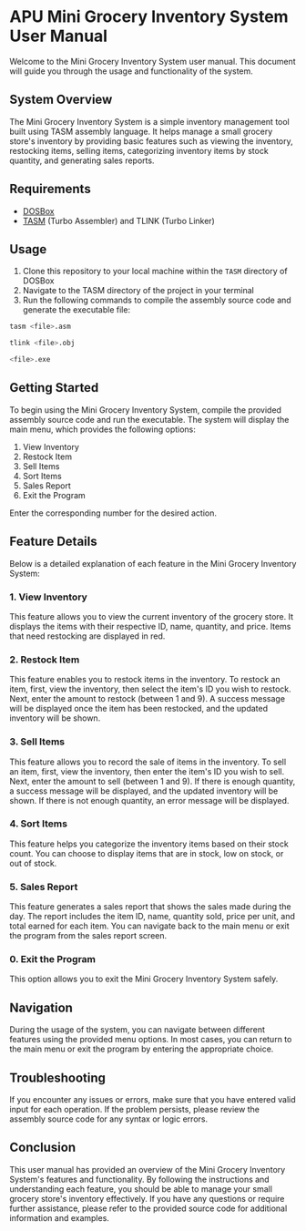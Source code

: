 # APU Mini Grocery Inventory System User Manual

Welcome to the Mini Grocery Inventory System user manual. This document will guide you through the usage and functionality of the system.

## System Overview

The Mini Grocery Inventory System is a simple inventory management tool built using TASM assembly language. It helps manage a small grocery store's inventory by providing basic features such as viewing the inventory, restocking items, selling items, categorizing inventory items by stock quantity, and generating sales reports.

## Requirements

- [DOSBox](https://www.dosbox.com/download.php)
- [TASM](https://sourceforge.net/projects/guitasm8086/) (Turbo Assembler) and TLINK (Turbo Linker)

## Usage

1. Clone this repository to your local machine within the `TASM` directory of DOSBox
2. Navigate to the TASM directory of the project in your terminal
3. Run the following commands to compile the assembly source code and generate the executable file:

```bash
tasm <file>.asm

tlink <file>.obj

<file>.exe
```

## Getting Started

To begin using the Mini Grocery Inventory System, compile the provided assembly source code and run the executable. The system will display the main menu, which provides the following options:

1. View Inventory
2. Restock Item
3. Sell Items
4. Sort Items
5. Sales Report
6. Exit the Program

Enter the corresponding number for the desired action.

## Feature Details

Below is a detailed explanation of each feature in the Mini Grocery Inventory System:

### 1. View Inventory

This feature allows you to view the current inventory of the grocery store. It displays the items with their respective ID, name, quantity, and price. Items that need restocking are displayed in red.

### 2. Restock Item

This feature enables you to restock items in the inventory. To restock an item, first, view the inventory, then select the item's ID you wish to restock. Next, enter the amount to restock (between 1 and 9). A success message will be displayed once the item has been restocked, and the updated inventory will be shown.

### 3. Sell Items

This feature allows you to record the sale of items in the inventory. To sell an item, first, view the inventory, then enter the item's ID you wish to sell. Next, enter the amount to sell (between 1 and 9). If there is enough quantity, a success message will be displayed, and the updated inventory will be shown. If there is not enough quantity, an error message will be displayed.

### 4. Sort Items

This feature helps you categorize the inventory items based on their stock count. You can choose to display items that are in stock, low on stock, or out of stock.

### 5. Sales Report

This feature generates a sales report that shows the sales made during the day. The report includes the item ID, name, quantity sold, price per unit, and total earned for each item. You can navigate back to the main menu or exit the program from the sales report screen.

### 0. Exit the Program

This option allows you to exit the Mini Grocery Inventory System safely.

## Navigation

During the usage of the system, you can navigate between different features using the provided menu options. In most cases, you can return to the main menu or exit the program by entering the appropriate choice.

## Troubleshooting

If you encounter any issues or errors, make sure that you have entered valid input for each operation. If the problem persists, please review the assembly source code for any syntax or logic errors.

## Conclusion

This user manual has provided an overview of the Mini Grocery Inventory System's features and functionality. By following the instructions and understanding each feature, you should be able to manage your small grocery store's inventory effectively. If you have any questions or require further assistance, please refer to the provided source code for additional information and examples.
